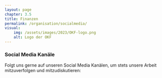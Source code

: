 ```yaml
---
layout: page
chapter: 3.5
title: Finanzen
permalink: /organisation/socialmedia/
visual:
    img: /assets/images/2023/OKF-logo.png
    alt: Logo der OKF
---
```


### Social Media Kanäle

Folgt uns gerne auf unseren Social Media Kanälen, um stets unsere Arbeit mitzuverfolgen und mitzudiskutieren:
